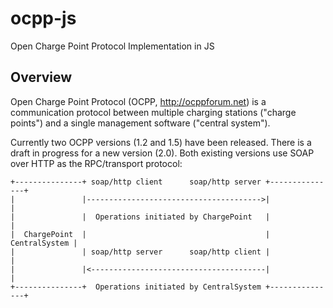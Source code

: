 # ocpp-js
Open Charge Point Protocol Implementation in JS

## Overview

Open Charge Point Protocol (OCPP, <http://ocppforum.net>) is a communication
protocol between multiple charging stations ("charge points") and a single
management software ("central system").

Currently two OCPP versions (1.2 and 1.5) have been released.
There is a draft in progress for a new version (2.0).
Both existing versions use SOAP over HTTP as the RPC/transport protocol:

    +---------------+ soap/http client      soap/http server +---------------+
    |               |--------------------------------------->|               |
    |               |  Operations initiated by ChargePoint   |               |
    |  ChargePoint  |                                        | CentralSystem |
    |               | soap/http server      soap/http client |               |
    |               |<---------------------------------------|               |
    +---------------+  Operations initiated by CentralSystem +---------------+
